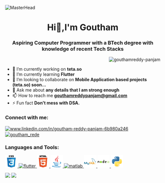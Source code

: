![MasterHead](https://camo.githubusercontent.com/749a704b3ec5df0bb40acc0743194a30d2ba6d6e94179b736e09abe7abcb0350/68747470733a2f2f7777772e696e737069726564627573696e6573736d656469612e636f6d2f77702d636f6e74656e742f75706c6f6164732f323032302f30392f5477696c696f2e6a7067)
<h1 align="center">Hi👋,I'm Goutham</h1>
<h3 align="center">Aspiring Computer Programmer with a BTech degree with knowledge of recent Tech Stacks</h3>
<p align="right"> <img src="https://komarev.com/ghpvc/?username=gouthamreddy-panjam&label=Profile%20views&color=0e75b6&style=flat" alt="gouthamreddy-panjam" /> </p>

- 🔭 I’m currently working on **teta.so**
- 🌱 I’m currently learning **Flutter**
- 👯 I’m looking to collaborate on **Mobile Application based projects (teta.so) soon...**
- 💬 Ask me about **any details that I am strong enough**
- 📫 How to reach me **gouthamreddypanjam@gmail.com**
- ⚡ Fun fact **Don't mess with DSA.**

<h3 align="left">Connect with me:</h3>
<p align="left">
<a href="https://linkedin.com/in/www.linkedin.com/in/goutham-reddy-panjam-6b980a246" target="blank"><img align="center" src="https://raw.githubusercontent.com/rahuldkjain/github-profile-readme-generator/master/src/images/icons/Social/linked-in-alt.svg" alt="www.linkedin.com/in/goutham-reddy-panjam-6b980a246" height="30" width="40" /></a>
<a href="https://instagram.com/goutham_rede" target="blank"><img align="center" src="https://raw.githubusercontent.com/rahuldkjain/github-profile-readme-generator/master/src/images/icons/Social/instagram.svg" alt="goutham_rede" height="30" width="40" /></a>
</p>

<h3 align="left">Languages and Tools:</h3>
<p align="left"> <a href="https://www.w3schools.com/css/" target="_blank" rel="noreferrer"> <img src="https://raw.githubusercontent.com/devicons/devicon/master/icons/css3/css3-original-wordmark.svg" alt="css3" width="40" height="40"/> </a> <a href="https://flutter.dev" target="_blank" rel="noreferrer"> <img src="https://www.vectorlogo.zone/logos/flutterio/flutterio-icon.svg" alt="flutter" width="40" height="40"/> </a> <a href="https://www.w3.org/html/" target="_blank" rel="noreferrer"> <img src="https://raw.githubusercontent.com/devicons/devicon/master/icons/html5/html5-original-wordmark.svg" alt="html5" width="40" height="40"/> </a> <a href="https://www.java.com" target="_blank" rel="noreferrer"> <img src="https://raw.githubusercontent.com/devicons/devicon/master/icons/java/java-original.svg" alt="java" width="40" height="40"/> </a> <a href="https://www.mathworks.com/" target="_blank" rel="noreferrer"> <img src="https://upload.wikimedia.org/wikipedia/commons/2/21/Matlab_Logo.png" alt="matlab" width="40" height="40"/> </a> <a href="https://www.mysql.com/" target="_blank" rel="noreferrer"> <img src="https://raw.githubusercontent.com/devicons/devicon/master/icons/mysql/mysql-original-wordmark.svg" alt="mysql" width="40" height="40"/> </a> <a href="https://nodejs.org" target="_blank" rel="noreferrer"> <img src="https://raw.githubusercontent.com/devicons/devicon/master/icons/nodejs/nodejs-original-wordmark.svg" alt="nodejs" width="40" height="40"/> </a> <a href="https://www.python.org" target="_blank" rel="noreferrer"> <img src="https://raw.githubusercontent.com/devicons/devicon/master/icons/python/python-original.svg" alt="python" width="40" height="40"/> </a> </p>

<img src="https://github-readme-stats.vercel.app/api?username=GouthamReddy-Panjam&show_icons=true&title_color=f8d49d&icon_color=db6400&text_color=eeeeee&bg_color=222831">

<img src="https://github-readme-stats.vercel.app/api/top-langs/?username=GouthamReddy-Panjam&layout=compact&bg_color=222831&text_color=eeeeee&title_color=f8d49d&langs_count=8">
